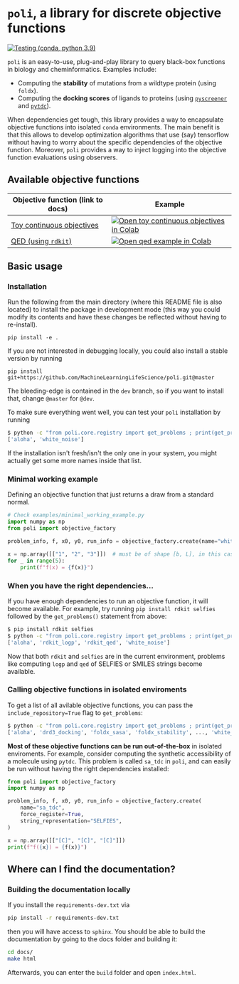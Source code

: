 # `poli`, a library for discrete objective functions

[![Testing (conda, python 3.9)](https://github.com/MachineLearningLifeScience/poli/actions/workflows/python-tox-testing-including-conda.yml/badge.svg)](https://github.com/MachineLearningLifeScience/poli/actions/workflows/python-tox-testing-including-conda.yml)

`poli` is an easy-to-use, plug-and-play library to query black-box functions in biology and cheminformatics. Examples include:
- Computing the **stability** of mutations from a wildtype protein (using `foldx`).
- Computing the **docking scores** of ligands to proteins (using [`pyscreener`](https://github.com/coleygroup/pyscreener) and [`pytdc`](https://tdcommons.ai/functions/oracles/)).

When dependencies get tough, this library provides a way to encapsulate objective functions into isolated `conda` environments. The main benefit is that this allows to develop optimization algorithms that use (say) tensorflow without having to worry about the specific dependencies of the objective function. Moreover, `poli` provides a way to inject logging into the objective function evaluations using observers.

## Available objective functions

| Objective function (link to docs) |   Example |
| --- | --- | 
| [Toy continuous objectives](link-to-docs) | [![Open toy continuous objectives in Colab](https://colab.research.google.com/assets/colab-badge.svg)](https://colab.research.google.com/drive/1ECZdhj5Q7kILLsR-uwzc6lveTWibV6nl?usp=sharing) |
| [QED (using `rdkit`)](link-to-docs) |  [![Open qed example in Colab](https://colab.research.google.com/assets/colab-badge.svg)](https://colab.research.google.com/drive/10E5U7FB-0QQpxKVsSqaZ4wZ3-bohwaBM?usp=sharing) |

## Basic usage

### Installation

Run the following from the main directory (where this README file is also located) to install the package in development mode (this way you could modify its contents and have these changes be reflected without having to re-install).
```
pip install -e .
```

If you are not interested in debugging locally, you could also install a stable version by running
```
pip install git+https://github.com/MachineLearningLifeScience/poli.git@master
```

The bleeding-edge is contained in the `dev` branch, so if you want to install that, change `@master` for `@dev`.

To make sure everything went well, you can test your `poli` installation by running

```bash
$ python -c "from poli.core.registry import get_problems ; print(get_problems())"
['aloha', 'white_noise']
```

If the installation isn't fresh/isn't the only one in your system, you might actually get some more names inside that list.

### Minimal working example
Defining an objective function that just returns a draw from a standard normal.
```python
# Check examples/minimal_working_example.py
import numpy as np
from poli import objective_factory

problem_info, f, x0, y0, run_info = objective_factory.create(name="white_noise")

x = np.array([["1", "2", "3"]])  # must be of shape [b, L], in this case [1, 3].
for _ in range(5):
    print(f"f(x) = {f(x)}")

```

### When you have the right dependencies...

If you have enough dependencies to run an objective function, it will become available. For example, try running `pip install rdkit selfies` followed by the `get_problems()` statement from above:

```bash
$ pip install rdkit selfies
$ python -c "from poli.core.registry import get_problems ; print(get_problems())"
['aloha', 'rdkit_logp', 'rdkit_qed', 'white_noise']
```

Now that both `rdkit` and `selfies` are in the current environment, problems like computing `logp` and `qed` of SELFIES or SMILES strings become available.

### Calling objective functions in isolated enviroments

To get a list of all avilable objective functions, you can pass the `include_repository=True` flag to `get_problems`:

```bash
$ python -c "from poli.core.registry import get_problems ; print(get_problems(include_repository=True))"
['aloha', 'drd3_docking', 'foldx_sasa', 'foldx_stability', ..., 'white_noise']
```

**Most of these objective functions can be run out-of-the-box** in isolated enviroments. For example, consider computing the synthetic accessibility of a molecule using `pytdc`. This problem is called `sa_tdc` in `poli`, and can easily be run without having the right dependencies installed:

```python
from poli import objective_factory
import numpy as np

problem_info, f, x0, y0, run_info = objective_factory.create(
    name="sa_tdc",
    force_register=True,
    string_representation="SELFIES",
)

x = np.array([["[C]", "[C]", "[C]"]])
print(f"f({x}) = {f(x)}")

```

## Where can I find the documentation?



### Building the documentation locally

If you install the `requirements-dev.txt` via

```bash
pip install -r requirements-dev.txt
```

then you will have access to `sphinx`. You should be able to build the documentation by going to the docs folder and building it:

```bash
cd docs/
make html
```

Afterwards, you can enter the `build` folder and open `index.html`.
